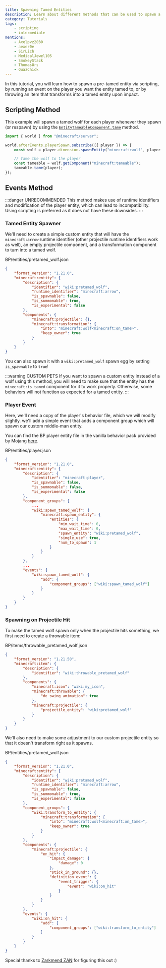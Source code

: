 ```yaml
---
title: Spawning Tamed Entities
description: Learn about different methods that can be used to spawn a pre-tamed entity.
category: Tutorials
tags:
    - scripting
    - intermediate
mentions:
    - Axelpvz2030
    - aexer0e
    - SirLich
    - MedicalJewel105
    - SmokeyStack
    - ThomasOrs
    - QuazChick
---
```


In this tutorial, you will learn how to spawn a pre-tamed entity via scripting, by running an event on the player you want the entity tamed to, or by throwing an item that transforms into a tamed entity upon impact.

## Scripting Method

This example will spawn a tamed wolf for each player whenever they spawn (or respawn) by using the [`EntityTameableComponent.tame`](https://learn.microsoft.com/minecraft/creator/scriptapi/minecraft/server/entitytameablecomponent#tame) method.

```js
import { world } from "@minecraft/server";

world.afterEvents.playerSpawn.subscribe(({ player }) => {
    const wolf = player.dimension.spawnEntity("minecraft:wolf", player.location);

    // Tame the wolf to the player
    const tameable = wolf.getComponent("minecraft:tameable");
    tameable.tame(player);
});
```

## Events Method

:::danger UNRECOMMENDED
This method makes use of runtime identifiers and modification of the player entity, which can lead to incompatibility.
Using scripting is preferred as it does not have these downsides.
:::

### Tamed Entity Spawner

We'll need to create a simple custom entity that will have the `minecraft:arrow` runtime identifier (other projectile runtime identifiers work as well), an empty projectile component, and a transformation component to turn into a tamed wolf.

<CodeHeader>BP/entities/pretamed_wolf.json</CodeHeader>

```json
{
    "format_version": "1.21.0",
    "minecraft:entity": {
        "description": {
            "identifier": "wiki:pretamed_wolf",
            "runtime_identifier": "minecraft:arrow",
            "is_spawnable": false,
            "is_summonable": true,
            "is_experimental": false
        },
        "components": {
            "minecraft:projectile": {},
            "minecraft:transformation": {
                "into": "minecraft:wolf<minecraft:on_tame>",
                "keep_owner": true
            }
        }
    }
}
```

You can also spawn it with a `wiki:pretamed_wolf` spawn egg by setting `is_spawnable` to `true`!

:::warning CUSTOM PETS
If you want to spawn a custom entity instead of a wolf using this method, you will need to make sure that the entity has the `minecraft:is_tamed` component for it to work properly. Otherwise, some behaviors will not function as expected for a tamed entity.
:::

### Player Event

Here, we'll need a copy of the player's behavior file, which we will modify slightly. we'll add a simple event that adds a component group which will spawn our custom middle-man entity.

You can find the BP player entity file in the vanilla behavior pack provided by Mojang [here](https://aka.ms/behaviorpacktemplate).

<CodeHeader>BP/entities/player.json</CodeHeader>

```json
{
    "format_version": "1.21.0",
    "minecraft:entity": {
        "description": {
            "identifier": "minecraft:player",
            "is_spawnable": false,
            "is_summonable": false,
            "is_experimental": false
        },
        "component_groups": {
            ...
            "wiki:spawn_tamed_wolf": {
                "minecraft:spawn_entity": {
                    "entities": {
                        "min_wait_time": 0,
                        "max_wait_time": 0,
                        "spawn_entity": "wiki:pretamed_wolf",
                        "single_use": true,
                        "num_to_spawn": 1
                    }
                }
            }
        },
        ...
        "events": {
            "wiki:spawn_tamed_wolf": {
                "add": {
                    "component_groups": ["wiki:spawn_tamed_wolf"]
                }
            }
        }
    }
}
```

### Spawning on Projectile Hit

To make the tamed wolf spawn only when the projectile hits something, we first need to create a throwable item:

<CodeHeader>BP/items/throwable_pretamed_wolf.json</CodeHeader>

```json
{
    "format_version": "1.21.50",
    "minecraft:item": {
        "description": {
            "identifier": "wiki:throwable_pretamed_wolf"
        },
        "components": {
            "minecraft:icon": "wiki:my_icon",
            "minecraft:throwable": {
                "do_swing_animation": true
            },
            "minecraft:projectile": {
                "projectile_entity": "wiki:pretamed_wolf"
            }
        }
    }
}
```

We'll also need to make some adjustment to our custom projectile entity so that it doesn't transform right as it spawns.

<CodeHeader>BP/entities/pretamed_wolf.json</CodeHeader>

```json
{
    "format_version": "1.21.0",
    "minecraft:entity": {
        "description": {
            "identifier": "wiki:pretamed_wolf",
            "runtime_identifier": "minecraft:arrow",
            "is_spawnable": false,
            "is_summonable": true,
            "is_experimental": false
        },
        "component_groups": {
            "wiki:transform_to_entity": {
                "minecraft:transformation": {
                    "into": "minecraft:wolf<minecraft:on_tame>",
                    "keep_owner": true
                }
            }
        },
        "components": {
            "minecraft:projectile": {
                "on_hit": {
                    "impact_damage": {
                        "damage": 0
                    },
                    "stick_in_ground": {},
                    "definition_event": {
                        "event_trigger": {
                            "event": "wiki:on_hit"
                        }
                    }
                }
            }
        },
        "events": {
            "wiki:on_hit": {
                "add": {
                    "component_groups": ["wiki:transform_to_entity"]
                }
            }
        }
    }
}
```

Special thanks to [Zarkmend ZAN](https://twitter.com/Zarkmend_ZAN) for figuring this out :)
